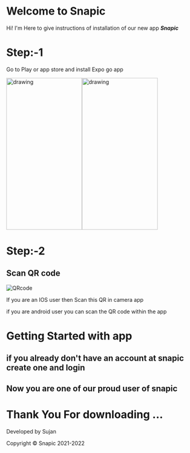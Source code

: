 # Welcome to Snapic

Hi! I'm Here  to give instructions of installation of  our new app ***Snapic***


# Step:-1
Go to Play or app store and install Expo go app
<div style="display:flex;">
<img src="http://414cd03e2b04.ngrok.io/Extras/1.png" alt="drawing" width="200" height="400"/>
<img src="http://414cd03e2b04.ngrok.io/extras/ios1.jpg" alt="drawing" width="200"  height="400"/>
</div>

# Step:-2
## Scan QR code

![QRcode](http://414cd03e2b04.ngrok.io/extras/qr.png)

If you are an IOS user then Scan this QR in camera app 

if you are android user you can scan the QR code within the app 

# Getting Started with app
## if you already don't have an account at snapic create one and login 
## Now you are one of our proud user of snapic 



# Thank You For downloading ...

Developed by Sujan

Copyright © Snapic 2021-2022

